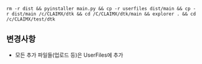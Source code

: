 
```
rm -r dist && pyinstaller main.py && cp -r userfiles dist/main && cp -r dist/main /c/CLAIMX/dtk && cd /C/CLAIMX/dtk/main && explorer . && cd /c/CLAIMX/test/dtk 
```

## 변경사항
- 모든 추가 파일들(업로드 등)은 UserFiles에 추가